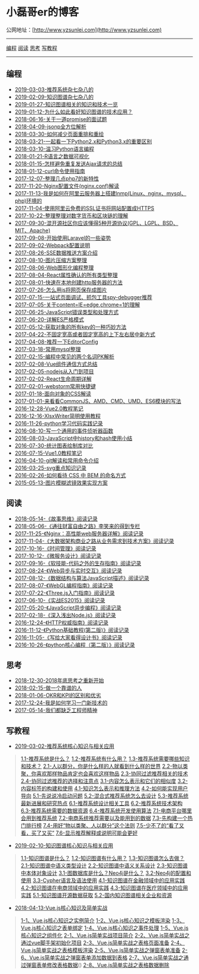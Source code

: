 # 小磊哥er的博客

公网地址：[http://www.yzsunlei.com](http://www.yzsunlei.com)

----------

 [编程](_posts/编程)  [阅读](_posts/阅读) [思考](_posts/思考) [写教程](_posts/写教程)

----------

## 编程

- [2019-03-03-推荐系统杂七杂八的](_posts/编程/2019-03-03-推荐系统杂七杂八的.md)
- [2019-02-09-知识图谱杂七杂八的](_posts/编程/2019-02-09-知识图谱杂七杂八的.md)
- [2019-01-27-知识图谱相关的知识和技术一览](_posts/编程/2019-01-27-知识图谱相关的知识和技术一览.md)
- [2019-01-12-为什么如此看好知识图谱的技术应用？](_posts/编程/2019-01-12-为什么如此看好知识图谱的技术应用？.md)
- [2018-06-16-关于一道promise的面试题](_posts/编程/2018-06-16-关于一道promise的面试题.md)
- [2018-04-09-jsonp全方位解析](_posts/编程/2018-04-09-jsonp全方位解析.md)
- [2018-03-30-如何减少页面重排和重绘](_posts/编程/2018-03-30-如何减少页面重排和重绘.md)
- [2018-03-21-一起看一下Python2.x和Python3.x的重要区别](_posts/编程/2018-03-21-一起看一下Python2.x和Python3.x的重要区别)
- [2018-03-10-温习Python语言编程](_posts/编程/2018-03-10-温习Python语言编程.md)
- [2018-01-21-R语言之数据可视化]()
- [2018-01-15-怎样避免重复发送Ajax请求的总结]()
- [2018-01-12-curl命令使用指南]()
- [2017-12-07-整理几点php7的新特性]()
- [2017-11-20-Nginx配置文件(nginx.conf)解读]()
- [2017-11-13-我是如何在阿里云服务器上搭建lnmp(Linux、nginx、mysql、php)环境的]()
- [2017-11-04-使用阿里云免费的SSL证书将网站配置成HTTPS]()
- [2017-10-22-整理整理对数字货币和区块链的理解]()
- [2017-09-30-混开源社区你应该懂得5种开源协议(GPL、LGPL、BSD、MIT、Apache)]()
- [2017-09-08-开始使用Laravel的一些姿势]()
- [2017-09-02-Webpack配置说明]()
- [2017-08-26-SSE数据推送方案介绍]()
- [2017-08-10-图片压缩方案整理]()
- [2017-08-06-Web图形化编程整理]()
- [2017-08-04-React属性确认的所有类型整理]()
- [2017-08-01-快速在本地创建http服务器的方法]()
- [2017-07-26-怎么用js将网页保存成图片]()
- [2017-07-15-一站式页面调试、抓包工具spy-debugger推荐]()
- [2017-07-05-关于content=IE=edge,chrome=1的理解]()
- [2017-06-25-JavaScript错误类型和处理方式]()
- [2017-06-20-详解ES严格模式]()
- [2017-05-12-获取对象的所有key的一种巧妙方法]()
- [2017-04-22-不固定宽高或者固定宽高的上下左右居中新方式]()
- [2017-04-08-推荐一下EditorConfig]()
- [2017-03-18-常用mysql整理]()
- [2017-02-15-编程中常见的两个名词PK解析]()
- [2017-02-08-Vue组件通信方式总结]()
- [2017-02-05-nodejs从入门到项目]()
- [2017-02-02-React生命周期详解]()
- [2017-02-01-webstorm常用快捷键]()
- [2017-01-18-面向对象的CSS解读]()
- [2017-01-01-来看看CommonJS、AMD、CMD、UMD、ES6模块的写法]()
- [2016-12-28-Vue2.0教程笔记]()
- [2016-12-16-XlsxWriter简明使用教程]()
- [2016-11-26-python学习代码实践记录]()
- [2016-08-10-写一个通用的事件侦听器函数]()
- [2016-08-03-JavaScript中history和hash使用小结]()
- [2016-07-30-统计图表绘制库对比]()
- [2016-07-15-Vue1.0教程笔记]()
- [2016-04-10-git解读和常用命令介绍]()
- [2016-03-25-svg重点知识记录]()
- [2016-02-26-如何看待 CSS 中 BEM 的命名方式]()
- [2015-05-13-图片模糊滤镜效果实现方案]()

## 阅读
- [2018-05-14-《故事思维》阅读记录]()
- [2018-05-06-《通往财富自由之路》李笑来的得到专栏]()
- [2017-11-25-《Nginx：高性能web服务器详解》阅读记录]()
- [2017-11-04-《大数据架构商业之路从业务需求到技术方案》阅读记录]()
- [2017-10-16-《时间管理》阅读记录]()
- [2017-10-12-《微服务设计》阅读记录]()
- [2017-09-16-《软技能-代码之外的生存指南》阅读记录]()
- [2017-08-24-《Web异步与实时交互》阅读记录]()
- [2017-08-12-《数据结构与算法JavaScript描述》阅读记录]()
- [2017-08-07-《WebGL编程指南》阅读记录]()
- [2017-07-22-《Three.js入门指南》阅读记录]()
- [2017-06-10-《实战ES2015》阅读记录]()
- [2017-05-20-《JavaScript异步编程》阅读记录]()
- [2017-02-18-《深入浅出Node.js》阅读记录]()
- [2016-12-24-《HTTP权威指南》阅读记录]()
- [2016-11-12-《Python基础教程(第二版)》阅读记录]()
- [2016-11-05-《写给大家看得设计书》阅读记录]()
- [2016-10-26-《python核心编程（第二版）》阅读记录]()

## 思考
- [2018-12-30-2018年底思考之重新开始]()
- [2018-02-15-做一个靠谱的人]()
- [2018-01-06-OKR和KPI的区别和优劣]()
- [2017-12-24-我是如何学习一门新技术的]()
- [2017-05-14-我们都缺乏工程师精神]()

## 写教程
- [2019-03-02-推荐系统核心知识与相关应用]()
> [1.1-推荐系统是什么？]()
> [1.2-推荐系统有什么用？]()
> [1.3-推荐系统需要哪些知识和技术？]()
> [2.1-人以群分，你是什么样的人就看到什么样的世界]()
> [2.2-物以类聚，你喜欢那样物品肯定也会喜欢这样物品]()
> [2.3-协同过滤推荐相关的技术]()
> [2.4-协同过滤推荐的选择和注意点]()
> [3.1-内容怎么表示和它们的相似度]()
> [3.2-内容标签的构建和使用]()
> [4.1-知识怎么表示和推理方法]()
> [4.2-如何能实现用户导向]()
> [5.1-先说说冷启动问题]()
> [5.2-混合式推荐系统怎么去设计]()
> [5.3-推荐系统最新进展和研究热点]()
> [6.1-推荐系统设计相关工具]()
> [6.2-推荐系统技术架构]()
> [6.3-推荐系统需要的数据资源]()
> [6.4-推荐系统开发使用算法]()
> [7.1-电商平台哪里会用到推荐系统]()
> [7.2-电商系统推荐需要以及能用到的数据]()
> [7.3-先构建一个热门排行榜]()
> [7.4-用好“物以类聚、人以群分”这个法则]()
> [7.5-少不了的“看了又看，买了又买”]()
> [7.6-显示推荐解释或说明可能会更好]()

- [2019-02-10-知识图谱核心知识与相关应用]()
> [1.1-知识图谱是什么？]()
> [1.2-知识图谱有什么用？]()
> [1.3-知识图谱怎么去做？]()
> [2.1-知识图谱中语义类型设计]()
> [2.2-知识图谱中语义关系设计]()
> [2.3-知识图谱中本体对象设计]()
> [3.1-图数据库是什么？Neo4j是什么？]()
> [3.2-Neo4j的配置和使用]()
> [3.3-Cypher语言及语法使用]()
> [4.1-知识图谱在金融领域中的应用实践]()
> [4.2-知识图谱在电商领域中的应用实践]()
> [4.3-知识图谱在医疗领域中的应用实践]()
> [5.1-知识图谱开源数据获取]()
> [5.2-国内知识图谱相关企业和资源]()

- [2018-04-13-Vue.js核心知识及简单实战]()
> [1-1、Vue.js核心知识之实例简介]()
> [1-2、Vue.js核心知识之模板渲染]()
> [1-3、Vue.js核心知识之表单绑定]()
> [1-4、Vue.js核心知识之事件处理]()
> [1-5、Vue.js核心知识之组件化]()
> [2-1、Vue.js简单实战项目简介]()
> [2-2、Vue.js简单实战之通过vue脚手架初始化项目]()
> [2-3、Vue.js简单实战之表格页面准备]()
> [2-4、Vue.js简单实战之表格模板渲染]()
> [2-5、Vue.js简单实战之弹窗表单准备]()
> [2-6、Vue.js简单实战之弹窗表单添加数据到表格]()
> [2-7、Vue.js简单实战之通过弹窗表单修改表格数据]()()
> [2-8、Vue.js简单实战之表格数据删除]()

